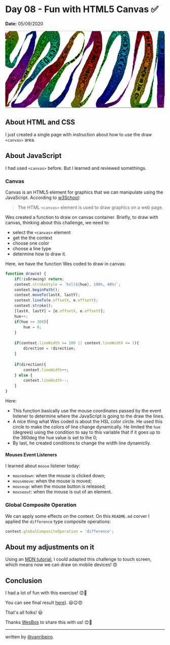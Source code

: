 # Day 08 - Fun with HTML5 Canvas ✅

**Date:** 05/09/2020

![Array Cardio](./../../images/challenges/08-fun-with-html5-canvas.png)

## About HTML and CSS

I just created a single page with instruction about how to use the draw `<canvas>` area.

## About JavaScript

I had used `<canvas>` before. But I learned and reviewed somethings.

### Canvas

Canvas is an HTML5 element for graphics that we can manipulate using the JavaScript. According to [w3School](https://www.w3schools.com/html/html5_canvas.asp):

> The HTML `<canvas>` element is used to draw graphics on a web page.

Wes created a function to draw on canvas container. Briefly, to draw with canvas, thinking about this challenge, we need to:

- select the `<canvas>` element
- get the the context
- choose one color
- choose a line type
- determine how to draw it.

Here, we have the function Wes coded to draw in canvas:

```javascript
function draw(e) {
    if(!isDrawing) return;
    context.strokeStyle = `hsl(${hue}, 100%, 40%)`;
    context.beginPath();
    context.moveTo(lastX, lastY);
    context.lineTo(e.offsetX, e.offsetY);
    context.stroke();
    [lastX, lastY] = [e.offsetX, e.offsetY];
    hue++;
    if(hue >= 360){
        hue = 0;
    }

    if(context.lineWidth >= 100 || context.lineWidth <= 1){
        direction = !direction;
    }

    if(direction){
        context.lineWidth++;
    } else {
        context.lineWidth--;
    }
}
```

Here:
- This function basically use the mouse coordinates passed by the event listener to determine where the JavaScript is going to the draw the lines.
- A nice thing what Wes coded is about the HSL color circle. He used this circle to make the colors of line change dynamically. He limited the `hue` (degrees) using the condition to say to this variable that if it goes up to the 360deg the hue value is set to the 0;
- By last, he created conditions to change the width line dynamiclly.

#### Mouses Event Listeners

I learned about `mouse` listener today:

- `mousedown`: when the mouse is clicked down;
- `mousemove`: when the mouse is moved;
- `mouseup`: when the mouse button is released;
- `mouseout`: when the mouse is out of an element.


### Global Composite Operation

We can apply some effects on the context. On this `README.md` corver I applied the `difference` type composite operations:

```javascript
context.globalCompositeOperation = 'difference';
```

## About my adjustments on it

Using an [MDN tutorial](https://developer.mozilla.org/en-US/docs/Web/API/Pointer_events/Using_Pointer_Events), I could adapted this challenge to touch screen, which means now we can draw on mobile devices! 😍 

## Conclusion

I had a lot of fun with this exercise! 😊💖

You can see final result [here](https://vanribeiro-30daysofjavascript.netlify.app/challenge-files/08%20-%20fun%20with%20html5%20canvas/)). 😃😉😍

That's all folks! 😃

Thanks [WesBos](https://github.com/wesbos) to share this with us! 😊💖

---

written by [@vanribeiro](https://github.com/vanribeiro).